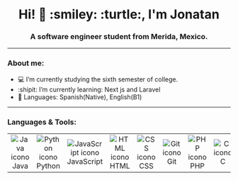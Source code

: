 <div>
  <h1 align="center"> Hi! 👋 :smiley: :turtle:, I'm Jonatan </h1>
  <h3 align="center"> A software engineer student from Merida, Mexico. </h3>
</div> 

---
### About me:
- :computer: I’m currently studying the sixth semester of college.
- :shipit: I’m currently learning: Next js and Laravel
- 💬 Languages: Spanish(Native), English(B1)

---

### Languages & Tools: 

<table>
  <tr>
    <td align="center"><img src="https://img.icons8.com/color/48/000000/java-coffee-cup-logo.png" alt="Java icono" title="Java"><br>Java</td>
    <td align="center"><img src="https://img.icons8.com/color/48/000000/python.png" alt="Python icono" title="Python"><br>Python</td>
    <td align="center"><img src="https://img.icons8.com/color/48/000000/javascript.png" alt="JavaScript icono" title="JavaScript"><br>JavaScript</td>
    <td align="center"><img src="https://img.icons8.com/color/48/000000/html-5.png" alt="HTML icono" title="HTML"><br>HTML</td>
    <td align="center"><img src="https://img.icons8.com/color/48/000000/css3.png" alt="CSS icono" title="CSS"><br>CSS</td>
    <td align="center"><img src="https://img.icons8.com/color/48/000000/git.png" alt="Git icono" title="Git"><br>Git</td>
    <td align="center"><img src="https://img.icons8.com/color/48/000000/php.png" alt="PHP icono" title="PHP"><br>PHP</td>
    <td align="center"><img src="https://img.icons8.com/color/48/000000/c-programming.png" alt="C icono" title="C"><br>C</td>
    <td align="center"><img src="https://img.icons8.com/color/48/000000/typescript.png" alt="TypeScript icono" title="TypeScript"><br>TypeScript</td>
    <td align="center"><img src="https://img.icons8.com/color/48/000000/mysql-logo.png" alt="MySQL icono" title="MySQL"><br>MySQL</td>
    <td align="center"><img src="https://img.icons8.com/color/48/000000/intellij-idea.png" alt="Intellij icono" title="Intellij"><br>Intellij</td>
    <!--<td align="center"><img src="https://www.flaticon.com/free-icons/xampp" alt="Xampp icono" title="Xampp"><br>Xampp</td>-->
  </tr>
</table>
